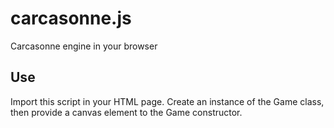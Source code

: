 # carcasonne.js
Carcasonne engine in your browser
## Use 
Import this script in your HTML page. Create an instance of the Game class, then provide a canvas element to the Game constructor.